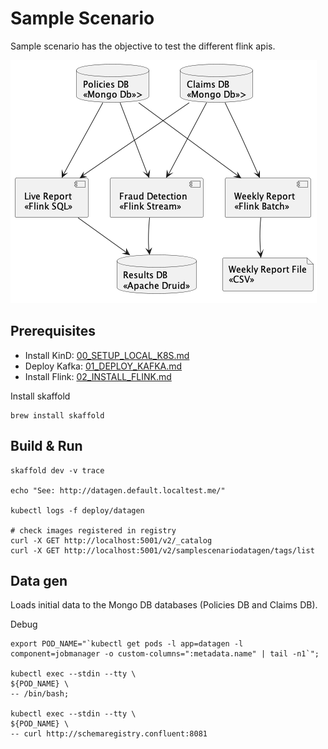 # Sample Scenario

Sample scenario has the objective to test the different flink apis.

![Process](../doc/sample_scenario.png)


## Prerequisites

* Install KinD: [00_SETUP_LOCAL_K8S.md](../doc/00_SETUP_LOCAL_K8S.md)
* Deploy Kafka: [01_DEPLOY_KAFKA.md](../doc/01_DEPLOY_KAFKA.md)
* Install Flink: [02_INSTALL_FLINK.md](../doc/02_INSTALL_FLINK.md)

Install skaffold
```shell
brew install skaffold
```

## Build & Run
```shell
skaffold dev -v trace

echo "See: http://datagen.default.localtest.me/"

kubectl logs -f deploy/datagen

# check images registered in registry
curl -X GET http://localhost:5001/v2/_catalog
curl -X GET http://localhost:5001/v2/samplescenariodatagen/tags/list
```

## Data gen

Loads initial data to the Mongo DB databases (Policies DB and Claims DB). 

Debug
```shell
export POD_NAME="`kubectl get pods -l app=datagen -l component=jobmanager -o custom-columns=":metadata.name" | tail -n1`";

kubectl exec --stdin --tty \
${POD_NAME} \
-- /bin/bash;

kubectl exec --stdin --tty \
${POD_NAME} \
-- curl http://schemaregistry.confluent:8081

```